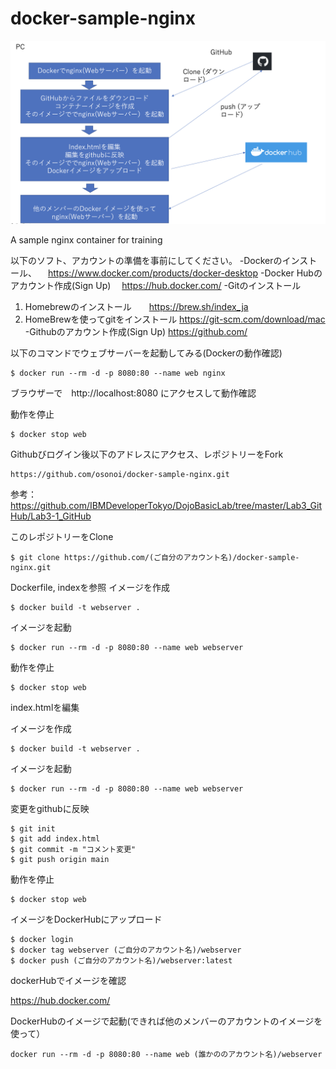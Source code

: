 # docker-sample-nginx

<kbd><img src="docker.png" width="800px"></kbd>

A sample nginx container for training

以下のソフト、アカウントの準備を事前にしてください。
-Dockerのインストール、
　https://www.docker.com/products/docker-desktop
-Docker Hubのアカウント作成(Sign Up)
　https://hub.docker.com/
-Gitのインストール
  1. Homebrewのインストール　　https://brew.sh/index_ja
  2. HomeBrewを使ってgitをインストール  https://git-scm.com/download/mac
-Githubのアカウント作成(Sign Up)
 https://github.com/


以下のコマンドでウェブサーバーを起動してみる(Dockerの動作確認)

```
$ docker run --rm -d -p 8080:80 --name web nginx
```

ブラウザーで　http://localhost:8080 にアクセスして動作確認

動作を停止

```
$ docker stop web
```

Githubびログイン後以下のアドレスにアクセス、レポジトリーをFork


```
https://github.com/osonoi/docker-sample-nginx.git
```

参考：　https://github.com/IBMDeveloperTokyo/DojoBasicLab/tree/master/Lab3_GitHub/Lab3-1_GitHub

このレポジトリーをClone

```
$ git clone https://github.com/(ご自分のアカウント名)/docker-sample-nginx.git
```

Dockerfile, indexを参照
イメージを作成

```
$ docker build -t webserver .
```

イメージを起動

```
$ docker run --rm -d -p 8080:80 --name web webserver
```

動作を停止

```
$ docker stop web
```

index.htmlを編集


イメージを作成

```
$ docker build -t webserver .
```

イメージを起動

```
$ docker run --rm -d -p 8080:80 --name web webserver
```

変更をgithubに反映

```
$ git init
$ git add index.html
$ git commit -m "コメント変更"
$ git push origin main
```


動作を停止

```
$ docker stop web
```

イメージをDockerHubにアップロード

```
$ docker login
$ docker tag webserver (ご自分のアカウント名)/webserver
$ docker push (ご自分のアカウント名)/webserver:latest

```

dockerHubでイメージを確認

https://hub.docker.com/

DockerHubのイメージで起動(できれば他のメンバーのアカウントのイメージを使って）

```
docker run --rm -d -p 8080:80 --name web (誰かののアカウント名)/webserver
```

